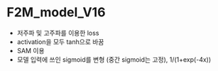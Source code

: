 # F2M_model_V16
* 저주파 및 고주파를 이용한 loss
* activation을 모두 tanh으로 바꿈
* SAM 이용
* 모델 입력에 쓰인 sigmoid를 변형 (중간 sigmoid는 고정), 1/(1+exp(-4x))

